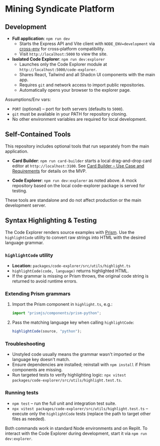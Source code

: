 # Mining Syndicate Platform

## Development

- **Full application**: `npm run dev`
  - Starts the Express API and Vite client with `NODE_ENV=development` via [cross-env](https://www.npmjs.com/package/cross-env) for cross‑platform compatibility.
  - Visit `http://localhost:5000` to view the site.
- **Isolated Code Explorer**: `npm run dev:explorer`
  - Launches only the Code Explorer module at `http://localhost:5000/code-explorer`.
  - Shares React, Tailwind and all Shadcn UI components with the main app.
  - Requires `git` and network access to import public repositories.
  - Automatically opens your browser to the explorer page.

Assumptions/Env vars:

- `PORT` (optional) – port for both servers (defaults to `5000`).
- `git` must be available in your PATH for repository cloning.
- No other environment variables are required for local development.

## Self-Contained Tools

This repository includes optional tools that run separately from the main application.

- **Card Builder**: `npm run card-builder` starts a local drag-and-drop card editor at `http://localhost:3100`. See [Card Builder – Use Case and Requirements](docs/card-builder-use-case-requirements.md) for details on the MVP.

- **Code Explorer**: `npm run dev:explorer` as noted above. A mock repository based on the local code-explorer package is served for testing.

These tools are standalone and do not affect production or the main development server.

## Syntax Highlighting & Testing

The Code Explorer renders source examples with [Prism](https://prismjs.com/).
Use the `highlightCode` utility to convert raw strings into HTML with the
desired language grammar.

### `highlightCode` utility

- **Location:** `packages/code-explorer/src/utils/highlight.ts`
- `highlightCode(code, language)` returns highlighted HTML.
- If the grammar is missing or Prism throws, the original code string is
  returned to avoid runtime errors.

### Extending Prism grammars

1. Import the Prism component in `highlight.ts`, e.g.:
   ```ts
   import "prismjs/components/prism-python";
   ```
2. Pass the matching language key when calling `highlightCode`:
   ```ts
   highlightCode(source, "python");
   ```

### Troubleshooting

- Unstyled code usually means the grammar wasn't imported or the language key
  doesn't match.
- Ensure dependencies are installed; reinstall with `npm install` if Prism
  components are missing.
- Run targeted tests to verify highlighting logic: `npx vitest packages/code-explorer/src/utils/highlight.test.ts`.

### Running tests

- `npm test` – run the full unit and integration test suite.
- `npx vitest packages/code-explorer/src/utils/highlight.test.ts` – execute only
  the `highlightCode` tests (replace the path to target other files as needed).

Both commands work in standard Node environments and on Replit. To interact with
the Code Explorer during development, start it via `npm run dev:explorer`.
